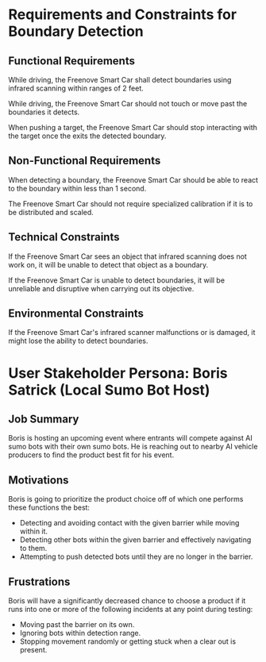 # **Requirements and Constraints for Boundary Detection**



## **Functional Requirements**

While driving, the Freenove Smart Car shall detect boundaries using infrared scanning within ranges of 2 feet.

While driving, the Freenove Smart Car should not touch or move past the boundaries it detects.

When pushing a target, the Freenove Smart Car should stop interacting with the target once the exits the detected boundary.



## **Non-Functional Requirements**

When detecting a boundary, the Freenove Smart Car should be able to react to the boundary within less than 1 second.

The Freenove Smart Car should not require specialized calibration if it is to be distributed and scaled.



## **Technical Constraints**

If the Freenove Smart Car sees an object that infrared scanning does not work on, it will be unable to detect that object as a boundary.

If the Freenove Smart Car is unable to detect boundaries, it will be unreliable and disruptive when carrying out its objective.



## **Environmental Constraints**

If the Freenove Smart Car's infrared scanner malfunctions or is damaged, it might lose the ability to detect boundaries.




# **User Stakeholder Persona: Boris Satrick (Local Sumo Bot Host)**

## **Job Summary**
Boris is hosting an upcoming event where entrants will compete against AI sumo bots with their own sumo bots. He is reaching out to nearby AI vehicle producers to find the product best fit for his event.

## **Motivations**
Boris is going to prioritize the product choice off of which one performs these functions the best:
- Detecting and avoiding contact with the given barrier while moving within it.
- Detecting other bots within the given barrier and effectively navigating to them.
- Attempting to push detected bots until they are no longer in the barrier.


## **Frustrations**
Boris will have a significantly decreased chance to choose a  product if it runs into one or more of the following incidents at any point during testing:
- Moving past the barrier on its own.
- Ignoring bots within detection range.
- Stopping movement randomly or getting stuck when a clear out is present.



